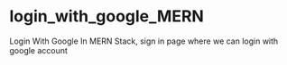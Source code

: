 # login_with_google_MERN
Login With Google In MERN Stack, sign in page where we can login with google account
